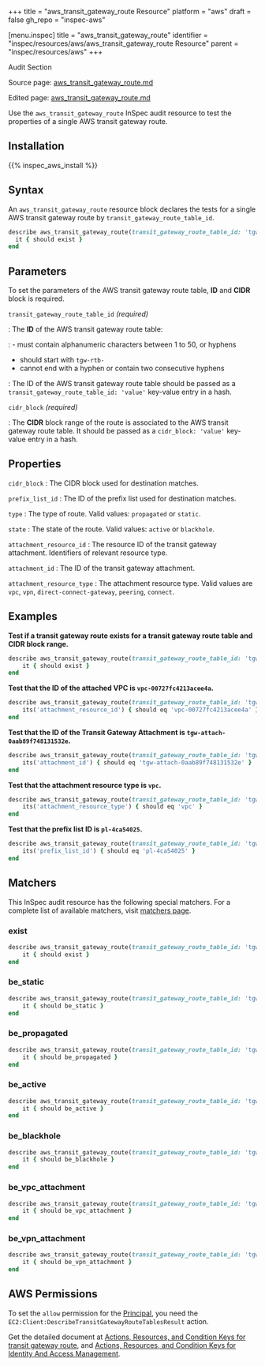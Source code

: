 +++
title = "aws_transit_gateway_route Resource"
platform = "aws"
draft = false
gh_repo = "inspec-aws"

[menu.inspec]
title = "aws_transit_gateway_route"
identifier = "inspec/resources/aws/aws_transit_gateway_route Resource"
parent = "inspec/resources/aws"
+++

<div class="admonition-note">
<p class="admonition-note-title">Audit Section</p>
<div class="admonition-note-text">
<p>Source page: <a href="https://github.com/inspec/inspec-aws/blob/main/docs/resources/aws_transit_gateway_route.md">aws_transit_gateway_route.md</a></p>
<p>Edited page: <a href="https://github.com/ianmadd/inspec-aws/blob/im/hugo/docs-chef-io/content/inspec/resources/aws_transit_gateway_route.md">aws_transit_gateway_route.md</a></p>
</div>
</div>



Use the `aws_transit_gateway_route` InSpec audit resource to test the properties of a single AWS transit gateway route.

## Installation

{{% inspec_aws_install %}}

## Syntax

An `aws_transit_gateway_route` resource block declares the tests for a single AWS transit gateway route by `transit_gateway_route_table_id`.

```ruby
describe aws_transit_gateway_route(transit_gateway_route_table_id: 'tgw-rtb-08acd74550c99e589', cidr_block: '0.0.0.0/16') do
  it { should exist }
end
```

## Parameters

To set the parameters of the AWS transit gateway route table, **ID** and **CIDR** block is required.

`transit_gateway_route_table_id` _(required)_

: The **ID** of the AWS transit gateway route table:

: - must contain alphanumeric characters between 1 to 50, or hyphens
  - should start with `tgw-rtb-`
  - cannot end with a hyphen or contain two consecutive hyphens

: The ID of the AWS transit gateway route table should be passed as a `transit_gateway_route_table_id: 'value'` key-value entry in a hash.

`cidr_block` _(required)_

: The **CIDR** block range of the route is associated to the AWS transit gateway route table. It should be passed as a `cidr_block: 'value'` key-value entry in a hash.

## Properties

`cidr_block`
: The CIDR block used for destination matches.

`prefix_list_id`
: The ID of the prefix list used for destination matches.

`type`
: The type of route. Valid values: `propagated` or `static`.

`state`
: The state of the route. Valid values: `active` or `blackhole`.

`attachment_resource_id`
: The resource ID of the transit gateway attachment. Identifiers of relevant resource type.

`attachment_id`
: The ID of the transit gateway attachment.

`attachment_resource_type`
: The attachment resource type. Valid values are `vpc`, `vpn`, `direct-connect-gateway`, `peering`, `connect`.

## Examples

**Test if a transit gateway route exists for a transit gateway route table and CIDR block range.**

```ruby
describe aws_transit_gateway_route(transit_gateway_route_table_id: 'tgw-rtb-08acd74550c99e589', cidr_block: '0.0.0.0/16') do
    it { should exist }
end
```

**Test that the ID of the attached VPC is `vpc-00727fc4213acee4a`.**

```ruby
describe aws_transit_gateway_route(transit_gateway_route_table_id: 'tgw-rtb-08acd74550c99e589', cidr_block: '0.0.0.0/16') do
    its('attachment_resource_id') { should eq 'vpc-00727fc4213acee4a' }
end
```

**Test that the ID of the Transit Gateway Attachment is `tgw-attach-0aab89f748131532e`.**

```ruby
describe aws_transit_gateway_route(transit_gateway_route_table_id: 'tgw-rtb-08acd74550c99e589', cidr_block: '0.0.0.0/16') do
    its('attachment_id') { should eq 'tgw-attach-0aab89f748131532e' }
end
```

**Test that the attachment resource type is `vpc`.**

```ruby
describe aws_transit_gateway_route(transit_gateway_route_table_id: 'tgw-rtb-08acd74550c99e589', cidr_block: '0.0.0.0/16') do
    its('attachment_resource_type') { should eq 'vpc' }
end
```

**Test that the prefix list ID is `pl-4ca54025`.**

```ruby
describe aws_transit_gateway_route(transit_gateway_route_table_id: 'tgw-rtb-08acd74550c99e589', cidr_block: '0.0.0.0/16') do
    its('prefix_list_id') { should eq 'pl-4ca54025' }
end
```

## Matchers

This InSpec audit resource has the following special matchers. For a complete list of available matchers, visit [matchers page](https://www.inspec.io/docs/reference/matchers/).

### exist

```ruby
describe aws_transit_gateway_route(transit_gateway_route_table_id: 'tgw-rtb-08acd74550c99e589', cidr_block: '0.0.0.0/16') do
    it { should exist }
end
```

### be_static

```ruby
describe aws_transit_gateway_route(transit_gateway_route_table_id: 'tgw-rtb-08acd74550c99e589', cidr_block: '0.0.0.0/16') do
    it { should be_static }
end
```

### be_propagated

```ruby
describe aws_transit_gateway_route(transit_gateway_route_table_id: 'tgw-rtb-08acd74550c99e911', cidr_block: '0.0.0.0/16') do
    it { should be_propagated }
end
```

### be_active

```ruby
describe aws_transit_gateway_route(transit_gateway_route_table_id: 'tgw-rtb-08acd74550c99e589', cidr_block: '0.0.0.0/16') do
    it { should be_active }
end
```

### be_blackhole

```ruby
describe aws_transit_gateway_route(transit_gateway_route_table_id: 'tgw-rtb-08acd74550c99e911', cidr_block: '0.0.0.0/17') do
    it { should be_blackhole }
end
```

### be_vpc_attachment

```ruby
describe aws_transit_gateway_route(transit_gateway_route_table_id: 'tgw-rtb-08acd74550c99e589', cidr_block: '0.0.0.0/16') do
    it { should be_vpc_attachment }
end
```

### be_vpn_attachment

```ruby
describe aws_transit_gateway_route(transit_gateway_route_table_id: 'tgw-rtb-08acd74550c99e711', cidr_block: '0.0.0.0/16') do
    it { should be_vpn_attachment }
end
```

## AWS Permissions

To set the `allow` permission for the [Principal](https://docs.aws.amazon.com/IAM/latest/UserGuide/intro-structure.html#intro-structure-principal), you need the `EC2:Client:DescribeTransitGatewayRouteTablesResult` action.

Get the detailed document at [Actions, Resources, and Condition Keys for transit gateway route](https://docs.aws.amazon.com/vpc/latest/userguide/vpc-policy-examples.html), and [Actions, Resources, and Condition Keys for Identity And Access Management](https://docs.aws.amazon.com/IAM/latest/UserGuide/list_identityandaccessmanagement.html).
